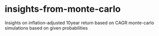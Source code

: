 # insights-from-monte-carlo
Insights on inflation-adjusted 10year return based on CAGR monte-carlo simulations based on given probabilities
